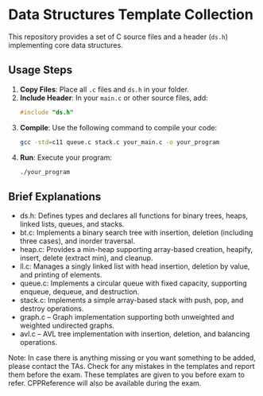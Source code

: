 # Data Structures Template Collection

This repository provides a set of C source files and a header (`ds.h`) implementing core data structures. 

## Usage Steps

1. **Copy Files**: Place all `.c` files and `ds.h` in your folder.
2. **Include Header**: In your `main.c` or other source files, add:
   ```c
   #include "ds.h"
    ```
3. **Compile**: Use the following command to compile your code:
    ```bash
    gcc -std=c11 queue.c stack.c your_main.c -o your_program
    ```
4. **Run**: Execute your program:
    ```bash
    ./your_program    
    ```

## Brief Explanations
- ds.h: Defines types and declares all functions for binary trees, heaps, linked lists, queues, and stacks.
- bt.c: Implements a binary search tree with insertion, deletion (including three cases), and inorder traversal.
- heap.c: Provides a min-heap supporting array-based creation, heapify, insert, delete (extract min), and cleanup.
- ll.c: Manages a singly linked list with head insertion, deletion by value, and printing of elements.
- queue.c: Implements a circular queue with fixed capacity, supporting enqueue, dequeue, and destruction.
- stack.c: Implements a simple array-based stack with push, pop, and destroy operations.
- graph.c   – Graph implementation supporting both unweighted and weighted undirected graphs.
- avl.c   – AVL tree implementation with insertion, deletion, and balancing operations.

Note: In case there is anything missing or you want something to be added, please contact the TAs. Check for any mistakes in the templates and report them before the exam. These templates are given to you before exam to refer. CPPReference will also be available during the exam. 

